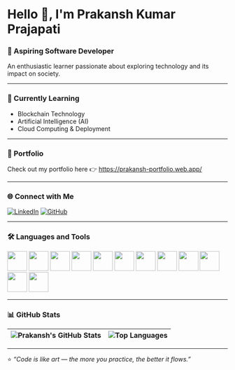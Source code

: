 # Hello 👋, I'm Prakansh Kumar Prajapati

### 🚀 Aspiring Software Developer  
An enthusiastic learner passionate about exploring technology and its impact on society.

---

### 🌱 Currently Learning
- Blockchain Technology  
- Artificial Intelligence (AI)  
- Cloud Computing & Deployment  

---

### 💼 Portfolio
Check out my portfolio here 👉 https://prakansh-portfolio.web.app/

---

### 🌐 Connect with Me
[![LinkedIn](https://img.shields.io/badge/LinkedIn-blue?style=for-the-badge&logo=linkedin&logoColor=white)](https://www.linkedin.com/in/prakansh-kumar-8b4493386/)
[![GitHub](https://img.shields.io/badge/GitHub-100000?style=for-the-badge&logo=github&logoColor=white)](https://github.com/vijax01)

---

### 🛠️ Languages and Tools

<p align="left">
  <img src="https://cdn.jsdelivr.net/gh/devicons/devicon/icons/c/c-original.svg" width="45" height="45"/>
  <img src="https://cdn.jsdelivr.net/gh/devicons/devicon/icons/cplusplus/cplusplus-original.svg" width="45" height="45"/>
  <img src="https://cdn.jsdelivr.net/gh/devicons/devicon/icons/html5/html5-original.svg" width="45" height="45"/>
  <img src="https://cdn.jsdelivr.net/gh/devicons/devicon/icons/css3/css3-original.svg" width="45" height="45"/>
  <img src="https://cdn.jsdelivr.net/gh/devicons/devicon/icons/javascript/javascript-original.svg" width="45" height="45"/>
  <img src="https://cdn.jsdelivr.net/gh/devicons/devicon/icons/react/react-original.svg" width="45" height="45"/>
  <img src="https://cdn.jsdelivr.net/gh/devicons/devicon/icons/nodejs/nodejs-original.svg" width="45" height="45"/>
  <img src="https://cdn.jsdelivr.net/gh/devicons/devicon/icons/firebase/firebase-plain.svg" width="45" height="45"/>
  <img src="https://cdn.jsdelivr.net/gh/devicons/devicon/icons/python/python-original.svg" width="45" height="45"/>
  <img src="https://cdn.jsdelivr.net/gh/devicons/devicon/icons/git/git-original.svg" width="45" height="45"/>
  <img src="https://cdn.jsdelivr.net/gh/devicons/devicon/icons/github/github-original.svg" width="45" height="45"/>
  <img src="https://cdn.jsdelivr.net/gh/devicons/devicon/icons/vscode/vscode-original.svg" width="45" height="45"/>
</p>

---

### 📊 GitHub Stats

| ![Prakansh's GitHub Stats](https://github-readme-stats.vercel.app/api?username=vijax01&show_icons=true&theme=react&hide_border=true) | ![Top Languages](https://github-readme-stats.vercel.app/api/top-langs/?username=vijax01&layout=compact&theme=react&hide_border=true) |
| ------------- | ------------- |

---

⭐ *“Code is like art — the more you practice, the better it flows.”*

